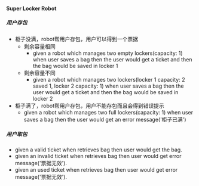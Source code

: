 #### Super Locker Robot

##### 用户存包

- 柜子没满，robot帮用户存包，用户可以得到一个票据
  * 剩余容量相同
    * given a robot which manages two empty lockers(capacity: 1) when user saves a bag then the user would get a ticket and then the bag would be saved in locker 1
  * 剩余容量不同
    * given a robot which manages two lockers(locker 1 capacity: 2 saved 1, locker 2 capacity: 1) when user saves a bag then the user would get a ticket and then the bag would be saved in locker 2
- 柜子满了，robot帮用户存包，用户不能存包而且会得到错误提示
  * given a robot which manages two full lockers(capacity: 1) when user saves a bag then the user would get an error message('柜子已满')



##### 用户取包

- given a valid ticket when retrieves bag then user would get the bag.
- given an invalid ticket when retrieves bag then user would get error message('票据无效').
- given an used ticket when retrieves bag then user would get error message('票据无效').
